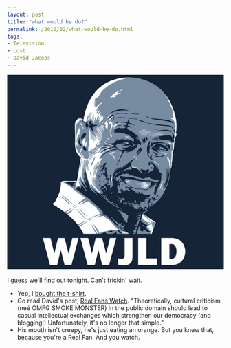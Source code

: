 ```yaml
---
layout: post
title: "what would he do?"
permalink: /2010/02/what-would-he-do.html
tags:
- Television
- Lost
- David Jacobs
---
```


![what would john locke do](/assets/2010/wwjld.jpg)

I guess we'll find out tonight. Can't frickin' wait.

*   Yep, I [bought the t-shirt](http://teefury.com/).
*   Go read David's post, [Real Fans Watch](http://hello.typepad.com/hello/2010/02/real-fans-watch.html). "Theoretically, cultural criticism (neé OMFG SMOKE MONSTER) in the public domain should lead to casual intellectual exchanges which strengthen our democracy (and blogging!) Unfortunately, it's no longer that simple."
*   His mouth isn't creepy, he's just eating an orange. But you knew that, because you're a Real Fan. And you watch.